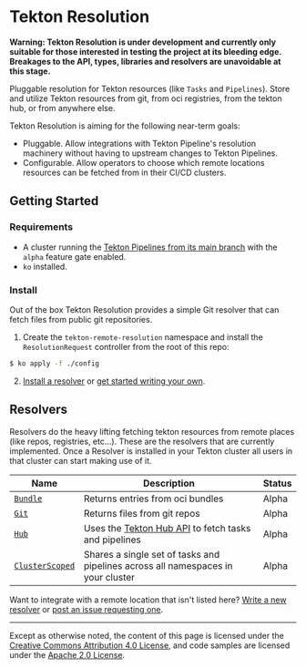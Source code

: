 # Tekton Resolution

**Warning: Tekton Resolution is under development and currently only
suitable for those interested in testing the project at its bleeding
edge. Breakages to the API, types, libraries and resolvers are unavoidable
at this stage.**

Pluggable resolution for Tekton resources (like `Tasks` and
`Pipelines`). Store and utilize Tekton resources from git,
from oci registries, from the tekton hub, or from anywhere else.

Tekton Resolution is aiming for the following near-term goals:

- Pluggable. Allow integrations with Tekton Pipeline's resolution machinery
  without having to upstream changes to Tekton Pipelines.
- Configurable. Allow operators to choose which remote locations resources
  can be fetched from in their CI/CD clusters.

## Getting Started

### Requirements

- A cluster running the [Tekton Pipelines from its main branch](https://github.com/tektoncd/pipeline)
  with the `alpha` feature gate enabled.
- `ko` installed.

### Install

Out of the box Tekton Resolution provides a simple Git resolver that can
fetch files from public git repositories.

1. Create the `tekton-remote-resolution` namespace and install
the `ResolutionRequest` controller from the root of this repo:

```bash
$ ko apply -f ./config
```

2. [Install a resolver](#resolvers) or [get started writing your
   own](./docs/how-to-write-a-resolver.md).

## Resolvers

Resolvers do the heavy lifting fetching tekton resources from remote places (like repos, registries, etc...). These are the resolvers that are currently implemented. Once a Resolver is installed in your Tekton cluster all users in that cluster can start making use of it.

| Name                                                        | Description                                                                      | Status    |
|-------------------------------------------------------------|----------------------------------------------------------------------------------|-----------|
| [`Bundle`](./bundleresolver)                                | Returns entries from oci bundles                                                 | Alpha |
| [`Git`](./gitresolver)                                      | Returns files from git repos                                                     | Alpha |
| [`Hub`](./hubresolver)                                      | Uses the [Tekton Hub API](https://github.com/tektoncd/hub) to fetch tasks and pipelines | Alpha |
| [`ClusterScoped`](https://github.com/sbwsg/clusterresolver) | Shares a single set of tasks and pipelines across all namespaces in your cluster | Alpha |

Want to integrate with a remote location that isn't listed here? [Write a new resolver](./docs/how-to-write-a-resolver.md) or [post an issue requesting one](https://github.com/tektoncd/resolution/issues/new?assignees=&labels=kind%2Ffeature&template=feature-request.md).

---

Except as otherwise noted, the content of this page is licensed under the
[Creative Commons Attribution 4.0 License](https://creativecommons.org/licenses/by/4.0/),
and code samples are licensed under the
[Apache 2.0 License](https://www.apache.org/licenses/LICENSE-2.0).
